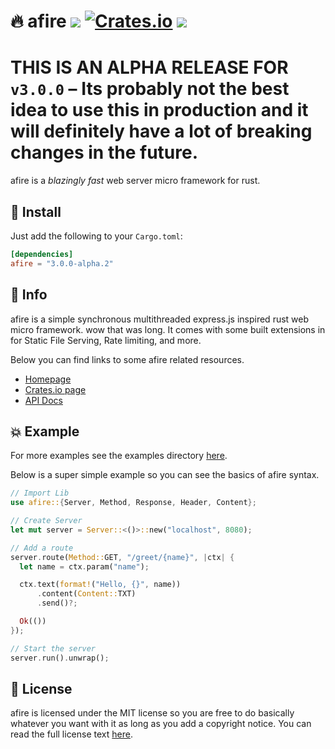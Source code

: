 # 🔥 afire <a href="https://github.com/Basicprogrammer10/afire/actions"><img src="https://github.com/Basicprogrammer10/afire/actions/workflows/rust.yml/badge.svg"></a> <a href="https://crates.io/crates/afire"><img alt="Crates.io" src="https://img.shields.io/crates/v/afire"></a> <a href="https://crates.io/crates/afire"><img src="https://img.shields.io/crates/d/afire?label=Downloads"></a>

# **THIS IS AN ALPHA RELEASE FOR `v3.0.0`** &ndash; Its probably not the best idea to use this in production and it will definitely have a lot of breaking changes in the future.

afire is a _blazingly fast_ web server micro framework for rust.

## 💠 Install

Just add the following to your `Cargo.toml`:

```toml
[dependencies]
afire = "3.0.0-alpha.2"
```

## 📄 Info

afire is a simple synchronous multithreaded express.js inspired rust web micro framework.
wow that was long.
It comes with some built extensions in for Static File Serving, Rate limiting, and more.

Below you can find links to some afire related resources.

- [Homepage](https://connorcode.com/writing/afire)
- [Crates.io page](https://crates.io/crates/afire)
- [API Docs](https://docs.rs/afire/latest/afire)

## 💥 Example

For more examples see the examples directory [here](https://github.com/Basicprogrammer10/afire/tree/main/examples).

Below is a super simple example so you can see the basics of afire syntax.

```rust no_run
// Import Lib
use afire::{Server, Method, Response, Header, Content};

// Create Server
let mut server = Server::<()>::new("localhost", 8080);

// Add a route
server.route(Method::GET, "/greet/{name}", |ctx| {
  let name = ctx.param("name");

  ctx.text(format!("Hello, {}", name))
      .content(Content::TXT)
      .send()?;

  Ok(())
});

// Start the server
server.run().unwrap();
```

## 💼 License

afire is licensed under the MIT license so you are free to do basically whatever you want with it as long as you add a copyright notice.
You can read the full license text [here](https://github.com/Basicprogrammer10/afire/blob/main/LICENSE).
